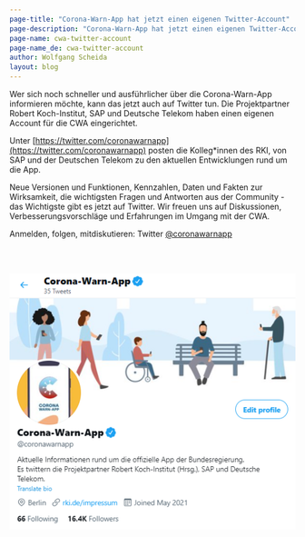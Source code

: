 ```yaml
---
page-title: "Corona-Warn-App hat jetzt einen eigenen Twitter-Account"
page-description: "Corona-Warn-App hat jetzt einen eigenen Twitter-Account"
page-name: cwa-twitter-account
page-name_de: cwa-twitter-account
author: Wolfgang Scheida
layout: blog
---
```


Wer sich noch schneller und ausführlicher über die Corona-Warn-App informieren möchte, kann das jetzt auch auf Twitter tun. Die Projektpartner Robert Koch-Institut, SAP und Deutsche Telekom haben einen eigenen Account für die CWA eingerichtet.

<!-- overview -->

Unter [https://twitter.com/coronawarnapp](https://twitter.com/coronawarnapp) posten die Kolleg*innen des RKI, von SAP und der Deutschen Telekom zu den aktuellen Entwicklungen rund um die App. 

Neue Versionen und Funktionen, Kennzahlen, Daten und Fakten zur Wirksamkeit, die wichtigsten Fragen und Antworten aus der Community - das Wichtigste gibt es jetzt auf Twitter. Wir freuen uns auf Diskussionen, Verbesserungsvorschläge und Erfahrungen im Umgang mit der CWA. 

Anmelden, folgen, mitdiskutieren: Twitter [@coronawarnapp](https://twitter.com/coronawarnapp)


<br></br>
<div class="text-center"> <img src="./cwa-twitter-account.png" title="Twitter Account der CWA" alt="Twitter Account der CWA"  ></div>
<br></br>
